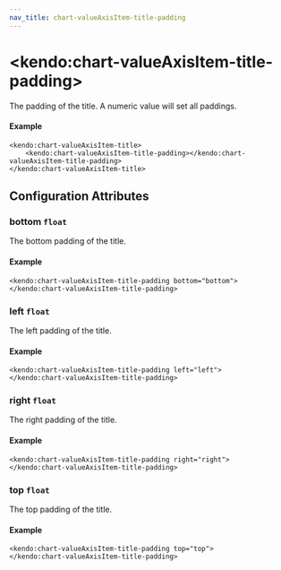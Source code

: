 ```yaml
---
nav_title: chart-valueAxisItem-title-padding
---
```


# \<kendo:chart-valueAxisItem-title-padding\>

The padding of the title. A numeric value will set all paddings.

#### Example
    <kendo:chart-valueAxisItem-title>
        <kendo:chart-valueAxisItem-title-padding></kendo:chart-valueAxisItem-title-padding>
    </kendo:chart-valueAxisItem-title>

## Configuration Attributes

### bottom `float`

The bottom padding of the title.

#### Example
    <kendo:chart-valueAxisItem-title-padding bottom="bottom">
    </kendo:chart-valueAxisItem-title-padding>

### left `float`

The left padding of the title.

#### Example
    <kendo:chart-valueAxisItem-title-padding left="left">
    </kendo:chart-valueAxisItem-title-padding>

### right `float`

The right padding of the title.

#### Example
    <kendo:chart-valueAxisItem-title-padding right="right">
    </kendo:chart-valueAxisItem-title-padding>

### top `float`

The top padding of the title.

#### Example
    <kendo:chart-valueAxisItem-title-padding top="top">
    </kendo:chart-valueAxisItem-title-padding>

